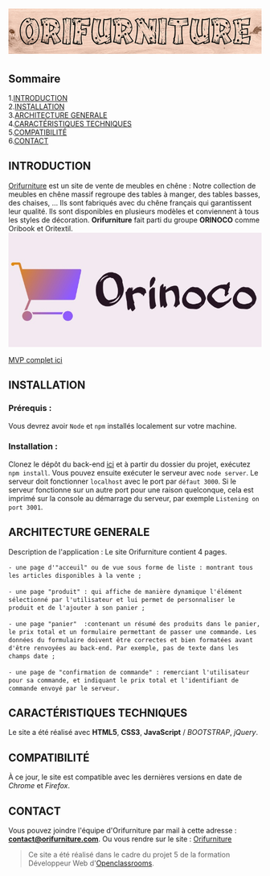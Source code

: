 # ![Orifurniture](./SRC/Orifurniture.png)

## Sommaire

1.[INTRODUCTION](#introduction)  
2.[INSTALLATION](#installation)  
3.[ARCHITECTURE GENERALE](#architecture-generale)  
4.[CARACTÉRISTIQUES TECHNIQUES](#caractéristiques-techniques)  
5.[COMPATIBILITÉ](#compatibilité)  
6.[CONTACT](#contact)

## INTRODUCTION

[Orifurniture](https://fredtams79.github.io/FredTamarelle_5_14052021/) est un site de vente de meubles en chêne :
Notre collection de meubles en chêne massif regroupe des tables à manger, des tables basses, des chaises, ...
Ils sont fabriqués avec du chêne français qui garantissent leur qualité. Ils sont disponibles en plusieurs modèles et conviennent à tous les styles de décoration.
**Orifurniture** fait parti du groupe **ORINOCO** comme Oribook et Oritextil.
![logo du groupe](./SRC/logoOrinoco.png)

[MVP complet ici](<https://s3-eu-west-1.amazonaws.com/course.oc-static.com/projects/DWJ_FR_P5/P5_Spe%CC%81cifications%20fonctionnelles%20Orinoco%20(2).pdf>)

## INSTALLATION

### Prérequis :

Vous devrez avoir `Node` et `npm` installés localement sur votre machine.

### Installation :

Clonez le dépôt du back-end [ici](https://github.com/OpenClassrooms-Student-Center/JWDP5) et à partir du dossier du projet, exécutez `npm install`. Vous pouvez ensuite exécuter le serveur avec `node server`. Le serveur doit fonctionner `localhost` avec le port par `défaut 3000`. Si le serveur fonctionne sur un autre port pour une raison quelconque, cela est imprimé sur la console au démarrage du serveur, par exemple `Listening on port 3001`.

## ARCHITECTURE GENERALE

Description de l'application :
Le site Orifurniture contient 4 pages.

    - une page d'"acceuil" ou de vue sous forme de liste : montrant tous les articles disponibles à la vente ;

    - une page "produit" : qui affiche de manière dynamique l'élément sélectionné par l'utilisateur et lui permet de personnaliser le produit et de l'ajouter à son panier ;

    - une page "panier"  :contenant un résumé des produits dans le panier, le prix total et un formulaire permettant de passer une commande. Les données du formulaire doivent être correctes et bien formatées avant d'être renvoyées au back-end. Par exemple, pas de texte dans les champs date ;

    - une page de "confirmation de commande" : remerciant l'utilisateur pour sa commande, et indiquant le prix total et l'identifiant de commande envoyé par le serveur.

## CARACTÉRISTIQUES TECHNIQUES

Le site a été réalisé avec **HTML5**, **CSS3**, **JavaScript** / _BOOTSTRAP_, _jQuery_.

## COMPATIBILITÉ

À ce jour, le site est compatible avec les dernières versions en date de _Chrome_ et _Firefox_.

## CONTACT

Vous pouvez joindre l'équipe d'Orifurniture par mail à cette adresse : **contact@orifurniture.com**.
Ou vous rendre sur le site : [Orifurniture](https://fredtams79.github.io/FredTamarelle_5_14052021/)

> Ce site a été réalisé dans le cadre du projet 5 de la formation Développeur Web
> d'[Openclassrooms](https://openclassrooms.com/fr/paths/185-developpeur-web).
